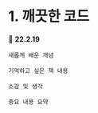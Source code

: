 # 1. 깨끗한 코드

:calendar: __22.2.19__

```
새롭게 배운 개념
```



```
기억하고 싶은 책 내용
```



```
소감 및 생각
```



```
중요 내용 요약
```

